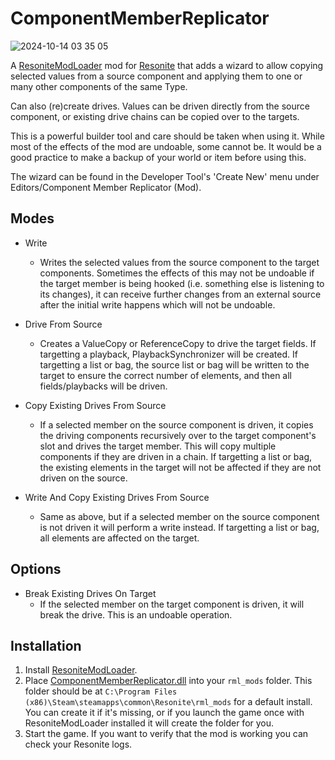 # ComponentMemberReplicator

![2024-10-14 03 35 05](https://github.com/user-attachments/assets/25abf816-ffcc-4da0-bb22-e70851527e01)

A [ResoniteModLoader](https://github.com/resonite-modding-group/ResoniteModLoader) mod for [Resonite](https://resonite.com/) that adds a wizard to allow copying selected values from a source component and applying them to one or many other components of the same Type.

Can also (re)create drives. Values can be driven directly from the source component, or existing drive chains can be copied over to the targets.

This is a powerful builder tool and care should be taken when using it. While most of the effects of the mod are undoable, some cannot be. It would be a good practice to make a backup of your world or item before using this.

The wizard can be found in the Developer Tool's 'Create New' menu under Editors/Component Member Replicator (Mod).

## Modes

- Write
  - Writes the selected values from the source component to the target components. Sometimes the effects of this may not be undoable if the target member is being hooked (i.e. something else is listening to its changes), it can receive further changes from an external source after the initial write happens which will not be undoable.

- Drive From Source
  - Creates a ValueCopy or ReferenceCopy to drive the target fields. If targetting a playback, PlaybackSynchronizer will be created. If targetting a list or bag, the source list or bag will be written to the target to ensure the correct number of elements, and then all fields/playbacks will be driven.

- Copy Existing Drives From Source
  - If a selected member on the source component is driven, it copies the driving components recursively over to the target component's slot and drives the target member. This will copy multiple components if they are driven in a chain. If targetting a list or bag, the existing elements in the target will not be affected if they are not driven on the source.
 
- Write And Copy Existing Drives From Source
  - Same as above, but if a selected member on the source component is not driven it will perform a write instead. If targetting a list or bag, all elements are affected on the target.
 
## Options

- Break Existing Drives On Target
  - If the selected member on the target component is driven, it will break the drive. This is an undoable operation.

## Installation
1. Install [ResoniteModLoader](https://github.com/resonite-modding-group/ResoniteModLoader).
2. Place [ComponentMemberReplicator.dll](https://github.com/Nytra/ResoniteComponentMemberReplicator/releases/latest/download/ComponentMemberReplicator.dll) into your `rml_mods` folder. This folder should be at `C:\Program Files (x86)\Steam\steamapps\common\Resonite\rml_mods` for a default install. You can create it if it's missing, or if you launch the game once with ResoniteModLoader installed it will create the folder for you.
3. Start the game. If you want to verify that the mod is working you can check your Resonite logs.
